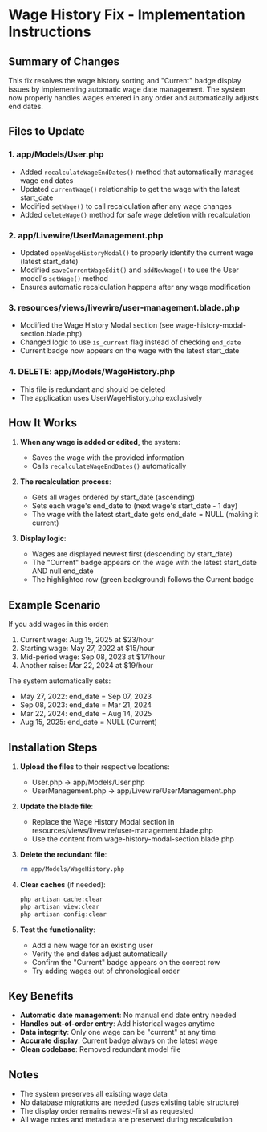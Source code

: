 # Wage History Fix - Implementation Instructions

## Summary of Changes

This fix resolves the wage history sorting and "Current" badge display issues by implementing automatic wage date management. The system now properly handles wages entered in any order and automatically adjusts end dates.

## Files to Update

### 1. **app/Models/User.php**
- Added `recalculateWageEndDates()` method that automatically manages wage end dates
- Updated `currentWage()` relationship to get the wage with the latest start_date
- Modified `setWage()` to call recalculation after any wage changes
- Added `deleteWage()` method for safe wage deletion with recalculation

### 2. **app/Livewire/UserManagement.php** 
- Updated `openWageHistoryModal()` to properly identify the current wage (latest start_date)
- Modified `saveCurrentWageEdit()` and `addNewWage()` to use the User model's `setWage()` method
- Ensures automatic recalculation happens after any wage modification

### 3. **resources/views/livewire/user-management.blade.php**
- Modified the Wage History Modal section (see wage-history-modal-section.blade.php)
- Changed logic to use `is_current` flag instead of checking `end_date`
- Current badge now appears on the wage with the latest start_date

### 4. **DELETE: app/Models/WageHistory.php**
- This file is redundant and should be deleted
- The application uses UserWageHistory.php exclusively

## How It Works

1. **When any wage is added or edited**, the system:
   - Saves the wage with the provided information
   - Calls `recalculateWageEndDates()` automatically
   
2. **The recalculation process**:
   - Gets all wages ordered by start_date (ascending)
   - Sets each wage's end_date to (next wage's start_date - 1 day)
   - The wage with the latest start_date gets end_date = NULL (making it current)
   
3. **Display logic**:
   - Wages are displayed newest first (descending by start_date)
   - The "Current" badge appears on the wage with the latest start_date AND null end_date
   - The highlighted row (green background) follows the Current badge

## Example Scenario

If you add wages in this order:
1. Current wage: Aug 15, 2025 at $23/hour
2. Starting wage: May 27, 2022 at $15/hour  
3. Mid-period wage: Sep 08, 2023 at $17/hour
4. Another raise: Mar 22, 2024 at $19/hour

The system automatically sets:
- May 27, 2022: end_date = Sep 07, 2023
- Sep 08, 2023: end_date = Mar 21, 2024
- Mar 22, 2024: end_date = Aug 14, 2025
- Aug 15, 2025: end_date = NULL (Current)

## Installation Steps

1. **Upload the files** to their respective locations:
   - User.php → app/Models/User.php
   - UserManagement.php → app/Livewire/UserManagement.php
   
2. **Update the blade file**:
   - Replace the Wage History Modal section in resources/views/livewire/user-management.blade.php
   - Use the content from wage-history-modal-section.blade.php
   
3. **Delete the redundant file**:
   ```bash
   rm app/Models/WageHistory.php
   ```
   
4. **Clear caches** (if needed):
   ```bash
   php artisan cache:clear
   php artisan view:clear
   php artisan config:clear
   ```

5. **Test the functionality**:
   - Add a new wage for an existing user
   - Verify the end dates adjust automatically
   - Confirm the "Current" badge appears on the correct row
   - Try adding wages out of chronological order

## Key Benefits

- **Automatic date management**: No manual end date entry needed
- **Handles out-of-order entry**: Add historical wages anytime
- **Data integrity**: Only one wage can be "current" at any time
- **Accurate display**: Current badge always on the latest wage
- **Clean codebase**: Removed redundant model file

## Notes

- The system preserves all existing wage data
- No database migrations are needed (uses existing table structure)
- The display order remains newest-first as requested
- All wage notes and metadata are preserved during recalculation
